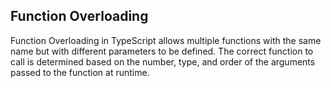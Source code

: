 ## Function Overloading


Function Overloading in TypeScript allows multiple functions with the same name but with different parameters to be defined. The correct function to call is determined based on the number, type, and order of the arguments passed to the function at runtime.